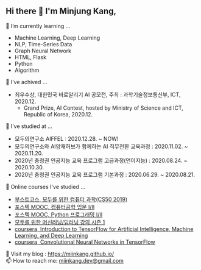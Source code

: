 ## Hi there 👋 I'm Minjung Kang,

🌱 I’m currently learning ...
  - Machine Learning, Deep Learning
  - NLP, Time-Series Data
  - Graph Neural Network
  - HTML, Flask
  - Python
  - Algorithm

🥳 I've achived ...
  - 최우수상, 대한민국 바로알리기 AI 공모전, 주최 : 과학기술정보통신부, ICT, 2020.12. 
    - Grand Prize, AI Contest, hosted by Ministry of Science and ICT, Republic of Korea, 2020.12. 

👯 I've studied at ...
  - 모두의연구소 AIFFEL : 2020.12.28. ~ NOW!
  - 모두의연구소와 AI양재허브가 함께하는 AI 직무전환 교육과정 : 2020.11.02. ~ 2020.11.20.
  - 2020년 충청권 인공지능 교육 프로그램 고급과정(언어지능) : 2020.08.24. ~ 2020.10.30.
  - 2020년 충청권 인공지능 교육 프로그램 기본과정 : 2020.06.29. ~ 2020.08.21.
  
🤔 Online courses I've studied ...
  - [부스트코스, 모두를 위한 컴퓨터 과학(CS50 2019)](https://www.edwith.org/boostcourse-cs-050)
  - [포스텍 MOOC, 컴퓨터공학 입문 I/II](https://pabi.smartlearn.io/)
  - [포스텍 MOOC, Python 프로그래밍 I/II](https://pabi.smartlearn.io/)
  - [모두를 위한 머신러닝/딥러닝 강의 시즌 1](https://www.youtube.com/watch?v=BS6O0zOGX4E)
  - [coursera, Introduction to TensorFlow for Artificial Intelligence, Machine Learning, and Deep Learning](https://www.coursera.org/learn/introduction-tensorflow)
  - [coursera, Convolutional Neural Networks in TensorFlow](https://www.coursera.org/learn/convolutional-neural-networks-tensorflow)

🏡 Visit my blog : https://miinkang.github.io/   
📫 How to reach me: miinkang.dev@gmail.com


